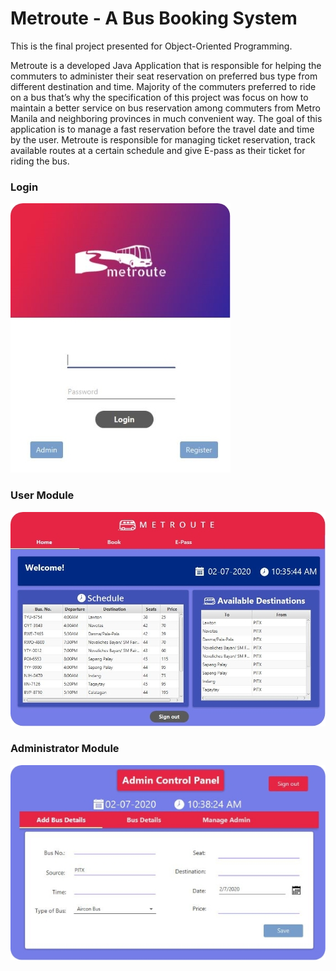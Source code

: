 # Metroute - A Bus Booking System
This is the final project presented for Object-Oriented Programming.

Metroute is a developed Java Application that is responsible for helping the commuters to administer their seat reservation on preferred bus type from different destination and time. Majority of the commuters preferred to ride on a bus that’s why the specification of this project was focus on how to maintain a better service on bus reservation among commuters from Metro Manila and neighboring provinces in much convenient way. The goal of this application is to manage a fast reservation before the travel date and time by the user. Metroute is responsible for managing ticket reservation, track available routes at a certain schedule and give E-pass as their ticket for riding the bus. 

### Login
![image](https://github.com/ghiedoc/gilliandoctor/blob/master/assets/img/portfolio/LOGIN_METROUTE.jpg)

### User Module
![image](https://github.com/ghiedoc/gilliandoctor/blob/master/assets/img/portfolio/MAIN_METROUTE.jpg)

### Administrator Module
![image](https://github.com/ghiedoc/gilliandoctor/blob/master/assets/img/portfolio/ADMIN_METROUTE.jpg)
